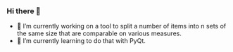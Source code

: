 ### Hi there 👋

- 🔭 I’m currently working on a tool to split a number of items into n sets of the same size that are comparable on various measures.
- 🌱 I’m currently learning to do that with PyQt.

<!--
**doerte/doerte** is a ✨ _special_ ✨ repository because its `README.md` (this file) appears on your GitHub profile.

Here are some ideas to get you started:

- 🔭 I’m currently working on ...
- 🌱 I’m currently learning ...
- 👯 I’m looking to collaborate on ...
- 🤔 I’m looking for help with ...
- 💬 Ask me about ...
- 📫 How to reach me: ...
- 😄 Pronouns: ...
- ⚡ Fun fact: ...
-->
